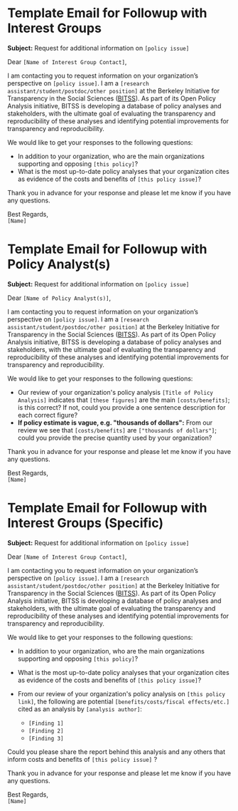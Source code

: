 # Template Email for Followup with Interest Groups

**Subject:** Request for additional information on `[policy issue]`

Dear `[Name of Interest Group Contact]`,

I am contacting you to request information on your organization’s perspective on `[policy issue]`. I am a `[research assistant/student/postdoc/other position]` at the Berkeley Initiative for Transparency in the Social Sciences ([BITSS](bitss.org/)). As part of its Open Policy Analysis initiative, BITSS is developing a database of policy analyses and stakeholders, with the ultimate goal of evaluating the transparency and reproducibility of these analyses and identifying potential improvements for transparency and reproducibility.

We would like to get your responses to the following questions:

- In addition to your organization, who are the main organizations supporting and opposing `[this policy]`?
- What is the most up-to-date policy analyses that your organization cites as evidence of the costs and benefits of `[this policy issue]`?

Thank you in advance for your response and please let me know if you have any questions.

Best Regards,  
`[Name]`  

# Template Email for Followup with Policy Analyst(s)

**Subject:** Request for additional information on `[policy issue]`  

Dear `[Name of Policy Analyst(s)]`,

I am contacting you to request information on your organization’s perspective on `[policy issue]`. I am a `[research assistant/student/postdoc/other position]` at the Berkeley Initiative for Transparency in the Social Sciences ([BITSS](bitss.org/)). As part of its Open Policy Analysis initiative, BITSS is developing a database of policy analyses and stakeholders, with the ultimate goal of evaluating the transparency and reproducibility of these analyses and identifying potential improvements for transparency and reproducibility.

We would like to get your responses to the following questions:  

  - Our review of your organization's policy analysis `[Title of Policy Analysis]` indicates that `[these figures]` are the main `[costs/benefits]`; is this correct? If not, could you provide a one sentence description for each correct figure?
  - **If policy estimate is vague, e.g. "thousands of dollars":** From our review we see that `[costs/benefits]` are `["thousands of dollars"]`; could you provide the precise quantity used by your organization?

Thank you in advance for your response and please let me know if you have any questions.

Best Regards,  
`[Name]`

# Template Email for Followup with Interest Groups (Specific)

**Subject:** Request for additional information on `[policy issue]`

Dear `[Name of Interest Group Contact]`,

I am contacting you to request information on your organization’s perspective on `[policy issue]`. I am a `[research assistant/student/postdoc/other position]` at the Berkeley Initiative for Transparency in the Social Sciences ([BITSS](bitss.org/)). As part of its Open Policy Analysis initiative, BITSS is developing a database of policy analyses and stakeholders, with the ultimate goal of evaluating the transparency and reproducibility of these analyses and identifying potential improvements for transparency and reproducibility.

We would like to get your responses to the following questions:

- In addition to your organization, who are the main organizations supporting and opposing `[this policy]`?
- What is the most up-to-date policy analyses that your organization cites as evidence of the costs and benefits of `[this policy issue]`?

- From our review of your organization's policy analysis on `[this policy link]`, the following are potential `[benefits/costs/fiscal effects/etc.]` cited as an analysis by `[analysis author]`:

  - `[Finding 1]`
  - `[Finding 2]`
  - `[Finding 3]`

Could you please share the report behind this analysis and any others that inform costs and benefits of `[this policy issue]` ?

Thank you in advance for your response and please let me know if you have any questions.
 
Best Regards,  
`[Name]`  
